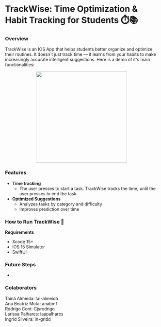 # TrackWise: Time Optimization & Habit Tracking for Students ⏱️📚  

### Overview
TrackWise is an IOS App that helps students better organize and optimize their routines. It doesn´t just track time — it learns from your habits to make increasingly accurate intelligent suggestions. Here is a demo of it's main functionalities: 

<p align="center">
  <img src="chiron/chiron/Media/demo.gif" width="300">
</p>

### Features
- **Time tracking**
  - The user presses to start a task. TrackWise tracks the time, until the user presses to end the task.
- **Optimized Suggestions**
  - Analyzes tasks by category and difficulty
  - Improves prediction over time

### How to Run TrackWise 🚀
**Requirements**
- Xcode 15+
- IOS 15 Simulator
- SwiftUI

### Future Steps
- 

### Colaborators
Tainá Almeida: tai-almeida  
Ana Beatriz Mota: anabmf  
Rodrigo Cont: Cjsrodrigo  
Larissa Palhares: laapalhares  
Ingrid Silveira: in-gridd  

